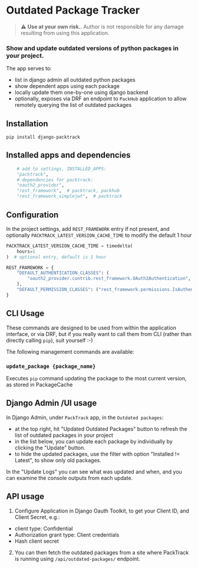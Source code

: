 # Outdated Package Tracker

> :warning: **Use at your own risk.**. Author is not responsible for any damage resulting from using this application.

### Show and update outdated versions of python packages in your project.

The app serves to:
- list in django admin all outdated python packages
- show dependent apps using each package
- locally update them one-by-one using django backend
- optionally, exposes via DRF an endpoint to ```PackHub``` application to allow remotely querying the list of outdated packages

## Installation

```
pip install django-packtrack
```

## Installed apps and dependencies

```python
    # add to settings, INSTALLED_APPS:
    "packtrack",
    # dependencies for packtrack: 
    "oauth2_provider",
    "rest_framework",  # packtrack, packhub
    "rest_framework_simplejwt",  # packtrack
```

## Configuration

In the project settings, add ```REST_FRAMEWORK``` entry if not present, and optionally ```PACKTRACK_LATEST_VERSION_CACHE_TIME``` to modify the default 1 hour

```python
PACKTRACK_LATEST_VERSION_CACHE_TIME = timedelta(
    hours=1
)  # optional entry, default is 1 hour

REST_FRAMEWORK = {
    "DEFAULT_AUTHENTICATION_CLASSES": (
        "oauth2_provider.contrib.rest_framework.OAuth2Authentication",  # for clientid/secret authentication
    ),
    "DEFAULT_PERMISSION_CLASSES": ("rest_framework.permissions.IsAuthenticated",),
}
```

## CLI Usage
These commands are designed to be used from within the application interface, or via DRF, but if you really want to call them from CLI (rather than directly calling ```pip```), suit yourself :-)

The following management commands are available:

### ```update_package {package_name}```

Executes ```pip``` command updating the package to the most current version, as stored in PackageCache

## Django Admin /UI usage

In Django Admin, under ```PackTrack``` app, in the ```Outdated packages```:
- at the top right, hit "Updated Outdated Packages" button to refresh the list of outdated packages in your project 
- in the list below, you can update each package by individually by clicking the "Update" button.
- to hide the updated packages, use the filter with option "Installed != Latest", to show only old packages.

In the "Update Logs" you can see what was updated and when, and you can examine the console outputs from each update.

## API usage
1. Configure Application in Django Oauth Toolkit, to get your Client ID, and Client Secret, e.g.:
 - client type: Confidential
 - Authorization grant type: Client credentials
 - Hash client secret
2. You can then fetch the outdated packages from a site where PackTrack is running using ```/api/outdated-packages/``` endpoint.